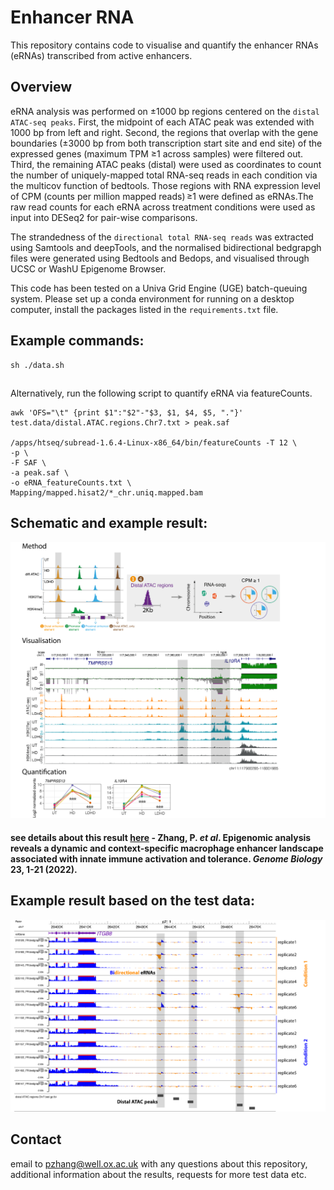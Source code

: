 # Enhancer RNA

This repository contains code to visualise and quantify the enhancer RNAs (eRNAs) transcribed from active enhancers. 

## Overview

eRNA analysis was performed on ±1000 bp regions centered on the `distal ATAC-seq peaks`. First, the midpoint of each ATAC peak was extended with 1000 bp from left and right. Second, the regions that overlap with the gene boundaries (±3000 bp from both transcription start site and end site) of the expressed genes (maximum TPM  ≥1 across samples) were filtered out. Third, the remaining ATAC peaks (distal) were used as coordinates to count the number of uniquely-mapped total RNA-seq reads in each condition via the multicov function of bedtools. Those regions with RNA expression level of CPM (counts per million mapped reads) ≥1 were defined as eRNAs.The raw read counts for each eRNA across treatment conditions were used as input into DESeq2 for pair-wise comparisons. 
 
The strandedness of the `directional total RNA-seq reads` was extracted using Samtools and deepTools, and the normalised bidirectional bedgrapgh files were generated using Bedtools and Bedops, and visualised through UCSC or WashU Epigenome Browser.

This code has been tested on a Univa Grid Engine (UGE) batch-queuing system. Please set up a conda environment for running on a desktop computer, install the packages listed in the `requirements.txt` file.

## Example commands:

```
sh ./data.sh

```
## 

Alternatively, run the following script to quantify eRNA via featureCounts.

```
awk 'OFS="\t" {print $1":"$2"-"$3, $1, $4, $5, "."}' test.data/distal.ATAC.regions.Chr7.txt > peak.saf

/apps/htseq/subread-1.6.4-Linux-x86_64/bin/featureCounts -T 12 \
-p \
-F SAF \
-a peak.saf \
-o eRNA_featureCounts.txt \
Mapping/mapped.hisat2/*_chr.uniq.mapped.bam

```

## Schematic and example result:
![Screenshot](eRNA.png)

#### see details about this result [here](https://genomebiology.biomedcentral.com/articles/10.1186/s13059-022-02702-1) - Zhang, P. *et al*. Epigenomic analysis reveals a dynamic and context-specific macrophage enhancer landscape associated with innate immune activation and tolerance. *Genome Biology* 23, 1-21 (2022).

## Example result based on the test data:
![Screenshot](eRNA2.png)

## Contact
email to pzhang@well.ox.ac.uk with any questions about this repository, additional information about the results, requests for more test data etc.
